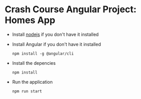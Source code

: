 # Crash Course Angular Project: Homes App

- Install [nodejs](https://nodejs.org/) if you don't have it installed

- Install Angular if you don't have it installed

  `npm install -g @angular/cli`

- Install the depencies

  `npm install`

- Run the application

  `npm run start`
